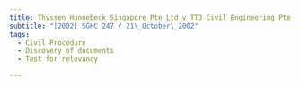 ```yaml
---
title: Thyssen Hunnebeck Singapore Pte Ltd v TTJ Civil Engineering Pte Ltd
subtitle: "[2002] SGHC 247 / 21\_October\_2002"
tags:
  - Civil Procedure
  - Discovery of documents
  - Test for relevancy

---
```



